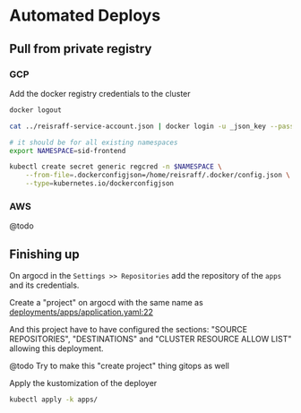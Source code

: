 # Automated Deploys

## Pull from private registry

### GCP

Add the docker registry credentials to the cluster

```bash
docker logout

cat ../reisraff-service-account.json | docker login -u _json_key --password-stdin us-central1-docker.pkg.dev

# it should be for all existing namespaces
export NAMESPACE=sid-frontend

kubectl create secret generic regcred -n $NAMESPACE \
    --from-file=.dockerconfigjson=/home/reisraff/.docker/config.json \
    --type=kubernetes.io/dockerconfigjson
```

### AWS

@todo

## Finishing up

On argocd in the `Settings >> Repositories` add the repository of the `apps` and its credentials.

Create a "project" on argocd with the same name as [deployments/apps/application.yaml:22](https://github.com/reisraff/helm-charts/blob/main/deployments/apps/application.yaml#L22)

And this project have to have configured the sections: "SOURCE REPOSITORIES", "DESTINATIONS" and "CLUSTER RESOURCE ALLOW LIST" allowing this deployment.

@todo Try to make this "create project" thing gitops as well

Apply the kustomization of the deployer

```bash
kubectl apply -k apps/
```

